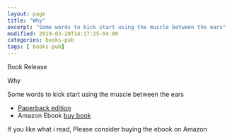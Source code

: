 ```yaml
---
layout: page
title: "Why"
excerpt: "Some words to kick start using the muscle between the ears"
modified: 2019-03-20T14:17:25-04:00
categories: books-pub
tags: [ books-pub]
---
```



Book Release

Why

Some words to kick start using the muscle between the ears

* [Paperback edition](https://amzn.to/2LFWb2F)
* Amazon Ebook [buy book](https://amzn.to/2PUILxX)

If you like what i read, Please consider buying the ebook on Amazon
